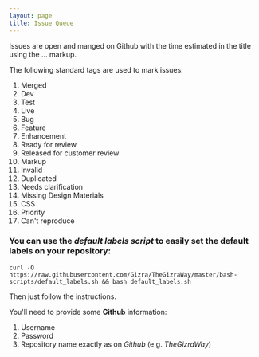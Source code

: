 ```yaml
---
layout: page
title: Issue Queue
---
```


Issues are open and manged on Github with the time estimated in the title using the ... markup.

The following standard tags are used to mark issues:

1. <span class="label-tag label-tag-merged">Merged</span>
1. <span class="label-tag label-tag-dev">Dev</span>
1. <span class="label-tag label-tag-test">Test</span>
1. <span class="label-tag label-tag-live">Live</span>
1. <span class="label-tag label-tag-bug dark-background">Bug</span>
1. <span class="label-tag label-tag-feature">Feature</span>
1. <span class="label-tag label-tag-enhancement">Enhancement</span>
1. <span class="label-tag label-tag-ready-for-review dark-background">Ready for review</span>
1. <span class="label-tag label-tag-released-for-customer-review dark-background">Released for customer review</span>
1. <span class="label-tag label-tag-markup">Markup</span>
1. <span class="label-tag label-tag-invalid">Invalid</span>
1. <span class="label-tag label-tag-duplicated">Duplicated</span>
1. <span class="label-tag label-tag-needs-clarification dark-background">Needs clarification</span> 
1. <span class="label-tag label-tag-missing-design-materials dark-background">Missing Design Materials</span>
1. <span class="label-tag label-tag-css">CSS</span>
1. <span class="label-tag label-tag-priority dark-background">Priority</span>
1. <span class="label-tag label-tag-cant-reproduce dark-background">Can't reproduce</span>

### You can use the ***default labels script*** to easily set the default labels on your repository:

```
curl -O https://raw.githubusercontent.com/Gizra/TheGizraWay/master/bash-scripts/default_labels.sh && bash default_labels.sh
```
Then just follow the instructions.

You'll need to provide some **Github** information:

1. Username
1. Password
1. Repository name exactly as on *Github* (e.g. *TheGizraWay*)
